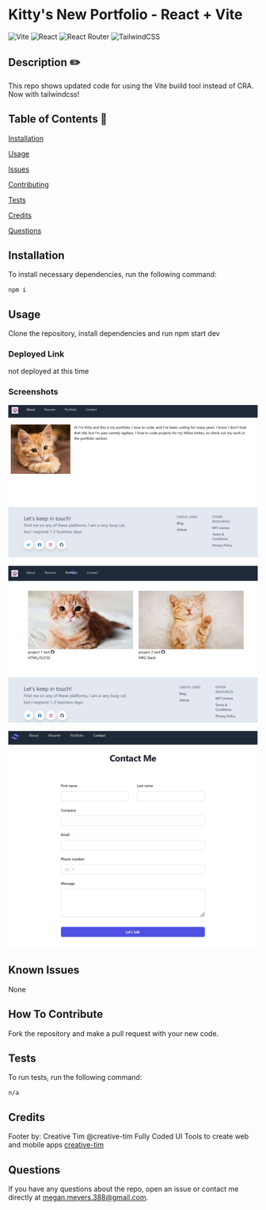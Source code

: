 # Kitty's New Portfolio - React + Vite
  ![Vite](https://img.shields.io/badge/vite-%23646CFF.svg?style=for-the-badge&logo=vite&logoColor=white)
  ![React](https://img.shields.io/badge/react-%2320232a.svg?style=for-the-badge&logo=react&logoColor=%2361DAFB)
  ![React Router](https://img.shields.io/badge/React_Router-CA4245?style=for-the-badge&logo=react-router&logoColor=white)
  ![TailwindCSS](https://img.shields.io/badge/tailwindcss-%2338B2AC.svg?style=for-the-badge&logo=tailwind-css&logoColor=white)
  
  ## Description  ✏️
  
  This repo shows updated code for using the Vite buiild tool instead of CRA. Now with tailwindcss!
  
  ## Table of Contents 📖
  
  [Installation](#installation)
  
  [Usage](#usage)

  

  [Issues](#known-issues)

  [Contributing](#how-to-contribute)
  
  [Tests](#tests) 

  [Credits](#credits)
  
  [Questions](#questions)
  
  ## Installation
  
  To install necessary dependencies, run the following command:
  
  ```
  npm i
  ```
  
  ## Usage
  
  Clone the repository, install dependencies and run npm start dev

  ### Deployed Link
  not deployed at this time

### Screenshots
![screenshot-1](./src/assets/about.png)

![screenshot-2](./src/assets/portfolio.png)

![screenshot-3](./src/assets/contact.png)




## Known Issues
None

## How To Contribute
  
Fork the repository and make a pull request with your new code.
  
## Tests
  
To run tests, run the following command:
  
  ```
  n/a
  ```


## Credits
Footer by: Creative Tim
@creative-tim
Fully Coded UI Tools to create web and mobile apps [creative-tim](http://www.creative-tim.com)

 ## Questions
  
If you have any questions about the repo, open an issue or contact me directly at megan.meyers.388@gmail.com. 
  
  